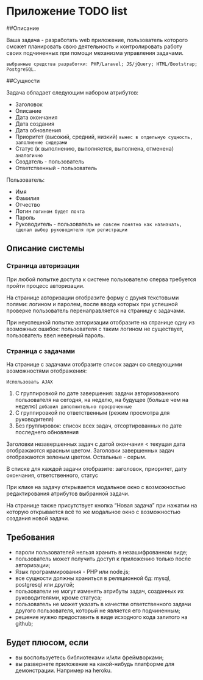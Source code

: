 # Приложение TODO list

##Описание

Ваша задача - разработать web приложение, пользователь которого сможет планировать свою деятельность и контролировать работу своих подчиненных при помощи механизма управления задачами.

`выбранные средства разработки: PHP/Laravel; JS/jQuery; HTML/Bootstrap; PostgreSQL.`

##Сущности

Задача обладает следующим набором атрибутов:
- Заголовок
- Описание
- Дата окончания
- Дата создания
- Дата обновления
- Приоритет (высокий, средний, низкий) `вынес в отдельную сущность, заполнение сидерами`
- Статус (к выполнению, выполняется, выполнена, отменена) `аналогично`
- Создатель - пользователь
- Ответственный - пользователь

Пользователь:
- Имя
- Фамилия
- Отчество
- Логин `логином будет почта`
- Пароль
- Руководитель - пользователь `не совсем понятно как назначать, сделал выбор руководителя при регистрации`

## Описание системы

### Страница авторизации

При любой попытке доступа к системе пользователю сперва требуется пройти процесс авторизации.

На странице авторизации отобразите форму с двумя текстовыми полями: логином и паролем, после ввода которых при успешной проверке пользователь перенаправляется на страницу с задачами.

При неуспешной попытке авторизации отобразите на странице одну из возможных ошибок: пользователя с таким логином не существует, пользователь ввел неверный пароль.

### Страница с задачами

На странице с задачами отобразите список задач со следующими возможностями отображения:

`Использовать AJAX`

1. С группировкой по дате завершения: задачи авторизованного пользователя на сегодня, на неделю, на будущее (больше чем на неделю)
   `добавил дополнительно просроченные`
2. С группировкой по ответственным (режим просмотра для руководителя)
3. Без группировок: список всех задач, отсортированных по дате последнего обновления

Заголовки незавершенных задач с датой окончания < текущая дата отображаются красным цветом. Заголовки завершенных задач отображаются зеленым цветом. Остальные - серым.

В списке для каждой задачи отобразите: заголовок, приоритет, дату окончания, ответственного, статус

При клике на задачу открывается модальное окно с возможностью редактирования атрибутов выбранной задачи.

На странице также присутствует кнопка “Новая задача” при нажатии на которую открывается всё то же модальное окно с возможностью создания новой задачи.

## Требования

- пароли пользователей нельзя хранить в незашифрованном виде;
- пользователь может получить доступ к приложению только после авторизации;
- Язык программирования - PHP или node.js;
- все сущности должны храниться в реляционной бд: mysql, postgresql или другой;
- пользователи не могут изменять атрибуты задач, созданных их руководителями, кроме статуса;
- пользователь не может указать в качестве ответственного задачи другого пользователя, который не является его подчиненным;
- решение нужно предоставить в виде исходного кода залитого на github;

## Будет плюсом, если

- вы воспользуетесь библиотеками и/или фреймворками;
- вы развернете приложение на какой-нибудь платформе для демонстрации. Например на heroku.

